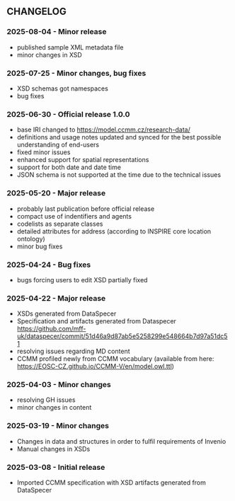 CHANGELOG
---------------------------------------
### 2025-08-04 - Minor release
* published sample XML metadata file
* minor changes in XSD

### 2025-07-25 - Minor changes, bug fixes
* XSD schemas got namespaces
* bug fixes

### 2025-06-30 - Official release 1.0.0
* base IRI changed to https://model.ccmm.cz/research-data/
* definitions and usage notes updated and synced for the best possible understanding of end-users
* fixed minor issues 
* enhanced support for spatial representations 
* support for both date and date time 
* JSON schema is not supported at the time due to the technical issues


### 2025-05-20 - Major release
* probably last publication before official release
* compact use of indentifiers and agents
* codelists as separate classes
* detailed attributes for address (according to INSPIRE core location ontology)
* minor bug fixes

### 2025-04-24 - Bug fixes
* bugs forcing users to edit XSD partially fixed

### 2025-04-22 - Major release
* XSDs generated from DataSpecer
* Specification and artifacts generated from Dataspecer https://github.com/mff-uk/dataspecer/commit/51d46a9d87ab5e5258299e548664b7d97a51dc51
* resolving issues regarding MD content
* CCMM profiled newly from CCMM vocabulary (available from here: https://EOSC-CZ.github.io/CCMM-V/en/model.owl.ttl)

### 2025-04-03 - Minor changes
* resolving GH issues
* minor changes in content

### 2025-03-19 - Minor changes
* Changes in data and structures in order to fulfil requirements of Invenio
* Manual changes in XSDs 

### 2025-03-08 - Initial release
* Imported CCMM specification with XSD artifacts generated from DataSpecer 
